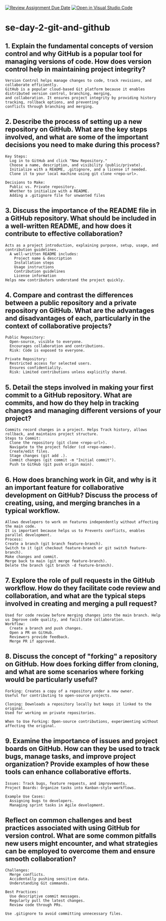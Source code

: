 [![Review Assignment Due Date](https://classroom.github.com/assets/deadline-readme-button-22041afd0340ce965d47ae6ef1cefeee28c7c493a6346c4f15d667ab976d596c.svg)](https://classroom.github.com/a/8wgCKhpZ)
[![Open in Visual Studio Code](https://classroom.github.com/assets/open-in-vscode-2e0aaae1b6195c2367325f4f02e2d04e9abb55f0b24a779b69b11b9e10269abc.svg)](https://classroom.github.com/online_ide?assignment_repo_id=18354924&assignment_repo_type=AssignmentRepo)
# se-day-2-git-and-github

## 1. Explain the fundamental concepts of version control and why GitHub is a popular tool for managing versions of code. How does version control help in maintaining project integrity?
    Version Control helps manage changes to code, track revisions, and collaborate efficiently. 
    GitHub is a popular cloud-based Git platform because it enables distributed version control, branching, merging, 
    and collaboration. It ensures project integrity by providing history tracking, rollback options, and preventing 
    conflicts through branching and merging.
  
## 2. Describe the process of setting up a new repository on GitHub. What are the key steps involved, and what are some of the important decisions you need to make during this process?
    Key Steps:
      Log in to GitHub and click "New Repository."
      Choose a name, description, and visibility (public/private).
      Initialize with a README, .gitignore, and a license if needed.
      Clone it to your local machine using git clone <repo-url>.

    Decisions to Make:
      Public vs. Private repository.
      Whether to initialize with a README.
      Adding a .gitignore file for unwanted files

## 3. Discuss the importance of the README file in a GitHub repository. What should be included in a well-written README, and how does it contribute to effective collaboration?
    Acts as a project introduction, explaining purpose, setup, usage, and contribution guidelines.
      A well-written README includes:
        Project name & description
        Installation steps
        Usage instructions
        Contribution guidelines
        License information
    Helps new contributors understand the project quickly.

## 4. Compare and contrast the differences between a public repository and a private repository on GitHub. What are the advantages and disadvantages of each, particularly in the context of collaborative projects?
    Public Repository:
      Open-source, visible to everyone.
      Encourages collaboration and contributions.
      Risk: Code is exposed to everyone.
    
    Private Repository:
      Restricted access for selected users.
      Ensures confidentiality.
      Risk: Limited contributions unless explicitly shared.

## 5. Detail the steps involved in making your first commit to a GitHub repository. What are commits, and how do they help in tracking changes and managing different versions of your project?
    Commits record changes in a project. Helps Track history, allows rollback, and maintains project structure.
    Steps to Commit:
      Clone the repository (git clone <repo-url>).
      Navigate to the project folder (cd <repo-name>).
      Create/edit files.
      Stage changes (git add .).
      Commit changes (git commit -m "Initial commit").
      Push to GitHub (git push origin main).

## 6. How does branching work in Git, and why is it an important feature for collaborative development on GitHub? Discuss the process of creating, using, and merging branches in a typical workflow.
    Allows developers to work on features independently without affecting the main code. 
    It is important because helps us to Prevents conflicts, enables parallel development.
    Process:
    Create a branch (git branch feature-branch).
    Switch to it (git checkout feature-branch or git switch feature-branch).
    Make changes and commit.
    Merge back to main (git merge feature-branch).
    Delete the branch (git branch -d feature-branch).

## 7. Explore the role of pull requests in the GitHub workflow. How do they facilitate code review and collaboration, and what are the typical steps involved in creating and merging a pull request?
    Used for code review before merging changes into the main branch. Help us Improve code quality, and facilitate collaboration.
    Workflow:
      Create a branch and push changes.
      Open a PR on GitHub.
      Reviewers provide feedback.
      Merge PR if approved.

## 8. Discuss the concept of "forking" a repository on GitHub. How does forking differ from cloning, and what are some scenarios where forking would be particularly useful?
    Forking: Creates a copy of a repository under a new owner.
    Useful for contributing to open-source projects.

    Cloning: Downloads a repository locally but keeps it linked to the original.
    Used for working on private repositories.
    
    When to Use Forking: Open-source contributions, experimenting without affecting the original.

## 9. Examine the importance of issues and project boards on GitHub. How can they be used to track bugs, manage tasks, and improve project organization? Provide examples of how these tools can enhance collaborative efforts.
    Issues: Track bugs, feature requests, and improvements.
    Project Boards: Organize tasks into Kanban-style workflows.

    Example Use Cases:
      Assigning bugs to developers.
      Managing sprint tasks in Agile development.

## Reflect on common challenges and best practices associated with using GitHub for version control. What are some common pitfalls new users might encounter, and what strategies can be employed to overcome them and ensure smooth collaboration?

    Challenges:
      Merge conflicts.
      Accidentally pushing sensitive data.
      Understanding Git commands.
      
    Best Practices:
      Use descriptive commit messages.
      Regularly pull the latest changes.
      Review code through PRs.
      
    Use .gitignore to avoid committing unnecessary files.
